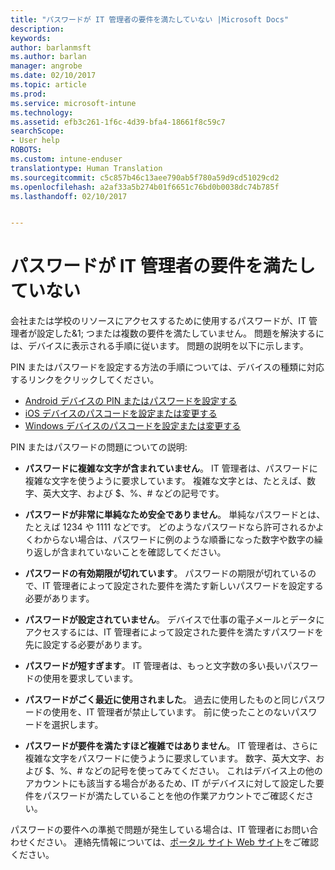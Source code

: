 ```yaml
---
title: "パスワードが IT 管理者の要件を満たしていない |Microsoft Docs"
description: 
keywords: 
author: barlanmsft
ms.author: barlan
manager: angrobe
ms.date: 02/10/2017
ms.topic: article
ms.prod: 
ms.service: microsoft-intune
ms.technology: 
ms.assetid: efb3c261-1f6c-4d39-bfa4-18661f8c59c7
searchScope:
- User help
ROBOTS: 
ms.custom: intune-enduser
translationtype: Human Translation
ms.sourcegitcommit: c5c857b46c13aee790ab5f780a59d9cd51029cd2
ms.openlocfilehash: a2af33a5b274b01f6651c76bd0b0038dc74b785f
ms.lasthandoff: 02/10/2017


---
```


# <a name="your-password-does-not-meet-your-it-admins-requirements"></a>パスワードが IT 管理者の要件を満たしていない

会社または学校のリソースにアクセスするために使用するパスワードが、IT 管理者が設定した&1; つまたは複数の要件を満たしていません。 問題を解決するには、デバイスに表示される手順に従います。 問題の説明を以下に示します。

PIN またはパスワードを設定する方法の手順については、デバイスの種類に対応するリンクをクリックしてください。

- [Android デバイスの PIN またはパスワードを設定する](set-your-pin-or-password-android.md)
- [iOS デバイスのパスコードを設定または変更する](set-or-change-your-passcode-ios.md)
- [Windows デバイスのパスコードを設定または変更する](set-or-change-your-password-windows.md)

PIN またはパスワードの問題についての説明:

- **パスワードに複雑な文字が含まれていません**。 IT 管理者は、パスワードに複雑な文字を使うように要求しています。 複雑な文字とは、たとえば、数字、英大文字、および $、%、# などの記号です。

- **パスワードが非常に単純なため安全でありません**。 単純なパスワードとは、たとえば 1234 や 1111 などです。 どのようなパスワードなら許可されるかよくわからない場合は、パスワードに例のような順番になった数字や数字の繰り返しが含まれていないことを確認してください。

- **パスワードの有効期限が切れています**。 パスワードの期限が切れているので、IT 管理者によって設定された要件を満たす新しいパスワードを設定する必要があります。

- **パスワードが設定されていません**。 デバイスで仕事の電子メールとデータにアクセスするには、IT 管理者によって設定された要件を満たすパスワードを先に設定する必要があります。

- **パスワードが短すぎます**。 IT 管理者は、もっと文字数の多い長いパスワードの使用を要求しています。

- **パスワードがごく最近に使用されました**。 過去に使用したものと同じパスワードの使用を、IT 管理者が禁止しています。 前に使ったことのないパスワードを選択します。

- **パスワードが要件を満たすほど複雑ではありません**。 IT 管理者は、さらに複雑な文字をパスワードに使うように要求しています。 数字、英大文字、および $、%、# などの記号を使ってみてください。 これはデバイス上の他のアカウントにも該当する場合があるため、IT がデバイスに対して設定した要件をパスワードが満たしていることを他の作業アカウントでご確認ください。

パスワードの要件への準拠で問題が発生している場合は、IT 管理者にお問い合わせください。 連絡先情報については、[ポータル サイト Web サイト](http://portal.manage.microsoft.com)をご確認ください。

